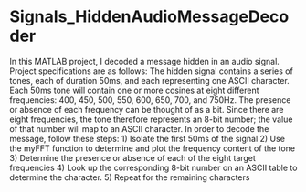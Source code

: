# Signals_HiddenAudioMessageDecoder
In this MATLAB project, I decoded a message hidden in an audio signal. Project specifications are as follows: The hidden signal contains a series of tones, each of duration 50ms, and each representing one ASCII character. Each 50ms tone will contain one or more cosines at eight different frequencies:  400, 450, 500, 550, 600, 650, 700, and 750Hz.  The presence or absence of each frequency can be thought of as a bit. Since there are eight frequencies, the tone therefore represents an 8-bit number; the value of that number will map to an ASCII character. In order to decode the message, follow these steps: 1)  Isolate the first 50ms of the signal 2)  Use the myFFT function to determine and plot the frequency content of the tone 3)  Determine the presence or absence of each of the eight target frequencies 4)  Look up the corresponding 8-bit number on an ASCII table to determine the character. 5) Repeat for the remaining characters
